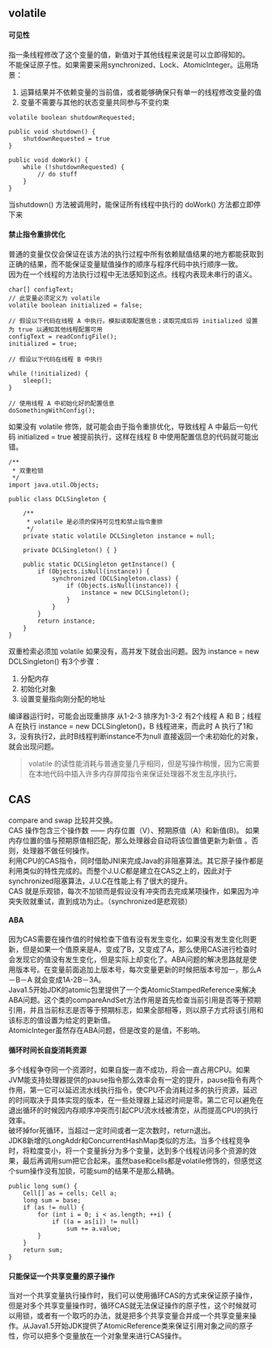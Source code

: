 ## volatile
#### 可见性
指一条线程修改了这个变量的值，新值对于其他线程来说是可以立即得知的。  
不能保证原子性。如果需要采用synchronized、Lock、AtomicInteger。运用场景：
1. 运算结果并不依赖变量的当前值，或者能够确保只有单一的线程修改变量的值
2. 变量不需要与其他的状态变量共同参与不变约束
```
volatile boolean shutdownRequested;

public void shutdown() {
    shutdownRequested = true
}

public void doWork() {
    while (!shutdownRequested) {
        // do stuff
    }
}
```
当shutdown() 方法被调用时，能保证所有线程中执行的 doWork() 方法都立即停下来
#### 禁止指令重排优化
普通的变量仅仅会保证在该方法的执行过程中所有依赖赋值结果的地方都能获取到正确的结果，而不能保证变量赋值操作的顺序与程序代码中执行顺序一致。  
因为在一个线程的方法执行过程中无法感知到这点。线程内表现未串行的语义。
```
char[] configText;
// 此变量必须定义为 volatile
volatile boolean initialized = false;

// 假设以下代码在线程 A 中执行。模拟读取配置信息；读取完成后将 initialized 设置为 true 以通知其他线程配置可用
configText = readConfigFile();
initialized = true;

// 假设以下代码在线程 B 中执行

while (!initialized) {
    sleep();
}

// 使用线程 A 中初始化好的配置信息
doSomethingWithConfig();
```
如果没有 volatile 修饰，就可能会由于指令重排优化，导致线程 A 中最后一句代码 initialized = true 被提前执行，这样在线程 B 中使用配置信息的代码就可能出错。
```
/**
 * 双重检锁
 */
import java.util.Objects;
 
public class DCLSingleton {

    /**
     * volatile 是必须的保持可见性和禁止指令重排
     */
    private static volatile DCLSingleton instance = null;

    private DCLSingleton() { }

    public static DCLSingleton getInstance() {
        if (Objects.isNull(instance)) {
            synchronized (DCLSingleton.class) {
                if (Objects.isNull(instance)) {
                    instance = new DCLSingleton();
                }
            }
        }
        return instance;
    }
}
```
双重检索必须加 volatile 如果没有，高并发下就会出问题。因为 instance = new DCLSingleton() 有3个步骤：
1. 分配内存
2. 初始化对象
3. 设置变量指向刚分配的地址

编译器运行时，可能会出现重排序 从1-2-3 排序为1-3-2
有2个线程 A 和 B；线程 A 在执行 instance = new DCLSingleton()，B 线程进来，而此时 A 执行了1和3，没有执行2，此时B线程判断instance不为null 直接返回一个未初始化的对象，就会出现问题。

> volatile 的读性能消耗与普通变量几乎相同，但是写操作稍慢，因为它需要在本地代码中插入许多内存屏障指令来保证处理器不发生乱序执行。
## CAS
compare and swap 比较并交换。  
CAS 操作包含三个操作数 —— 内存位置（V）、预期原值（A）和新值(B)。 如果内存位置的值与预期原值相匹配，那么处理器会自动将该位置值更新为新值 。否则，处理器不做任何操作。  
利用CPU的CAS指令，同时借助JNI来完成Java的非阻塞算法。其它原子操作都是利用类似的特性完成的。而整个J.U.C都是建立在CAS之上的，因此对于synchronized阻塞算法，J.U.C在性能上有了很大的提升。  
CAS 就是乐观锁，每次不加锁而是假设没有冲突而去完成某项操作，如果因为冲突失败就重试，直到成功为止。（synchronized是悲观锁）
#### ABA
因为CAS需要在操作值的时候检查下值有没有发生变化，如果没有发生变化则更新，但是如果一个值原来是A，变成了B，又变成了A，那么使用CAS进行检查时会发现它的值没有发生变化，但是实际上却变化了。ABA问题的解决思路就是使用版本号。在变量前面追加上版本号，每次变量更新的时候把版本号加一，那么A－B－A 就会变成1A-2B－3A。  
Java1.5开始JDK的atomic包里提供了一个类AtomicStampedReference来解决ABA问题。这个类的compareAndSet方法作用是首先检查当前引用是否等于预期引用，并且当前标志是否等于预期标志，如果全部相等，则以原子方式将该引用和该标志的值设置为给定的更新值。  
AtomicInteger虽然存在ABA问题，但是改变的是值，不影响。
#### 循环时间长自旋消耗资源
多个线程争夺同一个资源时，如果自旋一直不成功，将会一直占用CPU。如果JVM能支持处理器提供的pause指令那么效率会有一定的提升，pause指令有两个作用，第一它可以延迟流水线执行指令，使CPU不会消耗过多的执行资源，延迟的时间取决于具体实现的版本，在一些处理器上延迟时间是零。第二它可以避免在退出循环的时候因内存顺序冲突而引起CPU流水线被清空，从而提高CPU的执行效率。  
破坏掉for死循环，当超过一定时间或者一定次数时，return退出。  
JDK8新增的LongAddr和ConcurrentHashMap类似的方法。当多个线程竞争时，将粒度变小，将一个变量拆分为多个变量，达到多个线程访问多个资源的效果，最后再调用sum把它合起来。虽然base和cells都是volatile修饰的，但感觉这个sum操作没有加锁，可能sum的结果不是那么精确。
```
public long sum() {
    Cell[] as = cells; Cell a;
    long sum = base;
    if (as != null) {
        for (int i = 0; i < as.length; ++i) {
            if ((a = as[i]) != null)
                sum += a.value;
        }
    }
    return sum;
}
```
#### 只能保证一个共享变量的原子操作
当对一个共享变量执行操作时，我们可以使用循环CAS的方式来保证原子操作，但是对多个共享变量操作时，循环CAS就无法保证操作的原子性，这个时候就可以用锁，或者有一个取巧的办法，就是把多个共享变量合并成一个共享变量来操作。从Java1.5开始JDK提供了AtomicReference类来保证引用对象之间的原子性，你可以把多个变量放在一个对象里来进行CAS操作。